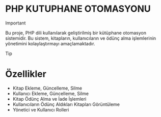 # PHP KUTUPHANE OTOMASYONU


> [!IMPORTANT]  
> Bu proje, PHP dili kullanılarak geliştirilmiş bir kütüphane otomasyon sistemidir. Bu sistem, kitapların, kullanıcıların ve ödünç alma işlemlerinin yönetimini kolaylaştırmayı amaçlamaktadır.

> [!TIP]
> # Özellikler
> - Kitap Ekleme, Güncelleme, Silme
> - Kullanıcı Ekleme, Güncelleme, Silme
> - Kitap Ödünç Alma ve İade İşlemleri
> - Kullanıcıların Ödünç Aldıkları Kitapları Görüntüleme
> - Yönetici ve Kullanıcı Rolleri
